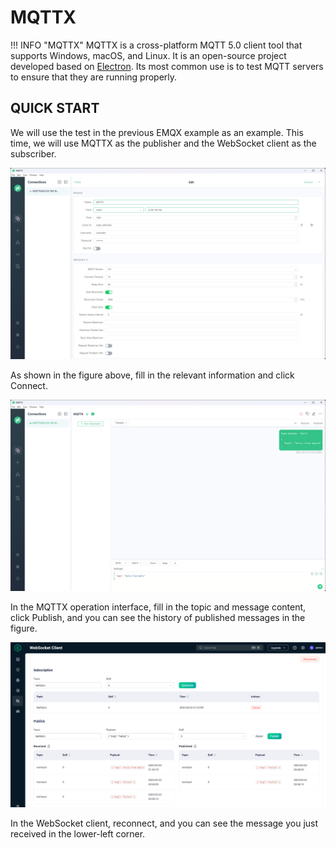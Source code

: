 # MQTTX

!!! INFO "MQTTX"
    MQTTX is a cross-platform MQTT 5.0 client tool that supports Windows, macOS, and Linux. It is an open-source project developed based on [Electron](https://electronjs.org/). Its most common use is to test MQTT servers to ensure that they are running properly.

## QUICK START

We will use the test in the previous EMQX example as an example. This time, we will use MQTTX as the publisher and the WebSocket client as the subscriber.

![](mqttx-session.png)

As shown in the figure above, fill in the relevant information and click Connect.

![](test-msg.png)

In the MQTTX operation interface, fill in the topic and message content, click Publish, and you can see the history of published messages in the figure.

![](sub.png)

In the WebSocket client, reconnect, and you can see the message you just received in the lower-left corner.

